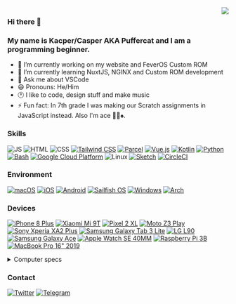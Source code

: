<img align="right" src="https://github-readme-stats.vercel.app/api?username=KZacharski&show_icons=true&theme=vue-dark">

### Hi there 👋
### My name is Kacper/Casper AKA Puffercat and I am a programming beginner.

<!--
**KZacharski/KZacharski** is a ✨ _special_ ✨ repository because its `README.md` (this file) appears on your GitHub profile.

Here are some ideas to get you started:
-->

- 🔭 I’m currently working on my website and FeverOS Custom ROM
- 🌱 I’m currently learning NuxtJS, NGINX and Custom ROM development
- 💬 Ask me about VSCode
- 😄 Pronouns: He/Him
- 🕐 I like to code, design stuff and make music
- ⚡ Fun fact: In 7th grade I was making our Scratch assignments in JavaScript instead. Also I'm ace 🏳️‍🌈♠️.

### Skills
![JS](https://img.shields.io/badge/JavaScript-F7DF1E?style=for-the-badge&logo=javascript&logoColor=000000&labelColor=F7DF1E)
![HTML](https://img.shields.io/badge/HTML-E34F26?style=for-the-badge&logo=html5&logoColor=FFFFFF&labelColor=E34F26)
![CSS](https://img.shields.io/badge/CSS-1572B6?style=for-the-badge&logo=css3&logoColor=FFFFFF&labelColor=1572B6)
[![Tailwind CSS](https://img.shields.io/badge/Tailwind_CSS-06B6D4?style=for-the-badge&logo=tailwindcss&logoColor=FFFFFF&labelColor=06B6D4)](https://tailwindcss.com)
[![Parcel](https://img.shields.io/badge/Parcel-b04b4c?style=for-the-badge&logoColor=FFFFFF&labelColor=b04b4c)](https://parceljs.org)
[![Vue.js](https://img.shields.io/badge/Vue.js-4FC08D?style=for-the-badge&logo=vue.js&logoColor=FFFFFF&labelColor=4FC08D)](https://vuejs.org)
[![Kotlin](https://img.shields.io/badge/Kotlin-7F52FF?style=for-the-badge&logo=kotlin&logoColor=FFFFFF&labelColor=7F52FF)](https://kotlinlang.org)
[![Python](https://img.shields.io/badge/Python-3776AB?style=for-the-badge&logo=python&logoColor=FFFFFF&labelColor=3776AB)](https://www.python.org)
[![Bash](https://img.shields.io/badge/Bash-4EAA25?style=for-the-badge&logo=gnubash&logoColor=FFFFFF&labelColor=4EAA25)](https://www.gnu.org/software/bash/)
[![Google Cloud Platform](https://img.shields.io/badge/Google_Cloud_Platform-4285F4?style=for-the-badge&logo=googlecloud&logoColor=FFFFFF&labelColor=4285F4)](https://cloud.google.com/)
![Linux](https://img.shields.io/badge/Linux-FCC624?style=for-the-badge&logo=linux&logoColor=000000&labelColor=FCC624)
[![Sketch](https://img.shields.io/badge/Sketch-F7B500?style=for-the-badge&logo=sketch&logoColor=000000&labelColor=F7B500)](https://sketch.com)
[![CircleCI](https://img.shields.io/badge/CircleCI-343434?style=for-the-badge&logo=circleci&logoColor=FFFFFF&labelColor=343434)](https://circleci.com)

### Environment
[![macOS](https://img.shields.io/badge/macOS-000000?style=for-the-badge&logo=macOS&logoColor=FFFFFF&labelColor=000000)](https://www.apple.com/macos/monterey/)
[![iOS](https://img.shields.io/badge/iOS-000000?style=for-the-badge&logo=apple&logoColor=FFFFFF&labelColor=000000)](https://www.apple.com/ios/ios-15/)
[![Android](https://img.shields.io/badge/Android-3DDC84?style=for-the-badge&logo=android&logoColor=FFFFFF&labelColor=3DDC84)](https://www.android.com/android-11/)
[![Sailfish OS](https://img.shields.io/badge/Sailfish_OS-163763?style=for-the-badge&logo=linux&logoColor=FFFFFF&labelColor=163763)](https://sailfishos.org/)
[![Windows](https://img.shields.io/badge/Windows-0078D6?style=for-the-badge&logo=windows95&logoColor=FFFFFF&labelColor=0078D6)](https://www.microsoft.com/en-us/windows/windows-11)
[![Arch](https://img.shields.io/badge/Arch-1793D1?style=for-the-badge&logo=archlinux&logoColor=FFFFFF&labelColor=1793D1)](https://archlinux.org)

### Devices
[![iPhone 8 Plus](https://img.shields.io/badge/iPhone_8_Plus-000000?style=for-the-badge&logo=apple&logoColor=FFFFFF&labelColor=000000)](https://support.apple.com/kb/SP768)
[![Xiaomi Mi 9T](https://img.shields.io/badge/Mi_9T-FF6900?style=for-the-badge&logo=xiaomi&logoColor=FFFFFF&labelColor=FF6900)](https://www.mi.com/global/mi-9-t/)
[![Pixel 2 XL](https://img.shields.io/badge/Pixel_2_XL-4285F4?style=for-the-badge&logo=google&logoColor=FFFFFF&labelColor=4285F4)](https://www.gsmarena.com/google_pixel_2_xl-8720.php)
[![Moto Z3 Play](https://img.shields.io/badge/Moto_Z3_Play-E1140A?style=for-the-badge&logo=motorola&logoColor=FFFFFF&labelColor=E1140A)](https://www.gsmarena.com/motorola_moto_z3_play-9003.php)
[![Sony Xperia XA2 Plus](https://img.shields.io/badge/Xperia_XA2_Plus-FFFFFF?style=for-the-badge&logo=sony&logoColor=000000&labelColor=FFFFFF)](https://www.gsmarena.com/sony_xperia_xa2_plus-9268.php)
[![Samsung Galaxy Tab 3 Lite](https://img.shields.io/badge/Samsung_Galaxy_Tab_3_Lite-1428A0?style=for-the-badge&logo=samsung&logoColor=FFFFFF&labelColor=1428A0)](https://www.gsmarena.com/samsung_galaxy_tab_3_lite_7_0-5969.php)
[![LG L90](https://img.shields.io/badge/LG_L90-A50034?style=for-the-badge&logo=lg&logoColor=FFFFFF&labelColor=A50034)](https://www.gsmarena.com/lg_l90_d405-6100.php)
[![Samsung Galaxy Ace](https://img.shields.io/badge/Samsung_Galaxy_Ace-1428A0?style=for-the-badge&logo=samsung&logoColor=FFFFFF&labelColor=1428A0)](https://www.gsmarena.com/samsung_galaxy_ace_s5830i-4664.php)
[![Apple Watch SE 40MM](https://img.shields.io/badge/Apple_Watch_SE_40MM-000000?style=for-the-badge&logo=apple&logoColor=FFFFFF&labelColor=000000)](https://www.apple.com/shop/buy-watch/apple-watch-se/40mm-gps-space-gray-aluminum-abyss-blue-braided-solo-loop-size-1-se)
[![Raspberry Pi 3B](https://img.shields.io/badge/Raspberry_Pi_3B-A22846?style=for-the-badge&logo=raspberrypi&logoColor=FFFFFF&labelColor=A22846)](https://www.raspberrypi.com/products/raspberry-pi-3-model-b/)
[![MacBook Pro 16" 2019](https://img.shields.io/badge/MacBook_Pro_16"_2019-000000?style=for-the-badge&logo=apple&logoColor=FFFFFF&labelColor=000000)](https://support.apple.com/kb/SP809)

<details>
  <summary>Computer specs</summary>
     • CPU: Intel Core i7-9750H<br>
     • Memory: 16 GB 2667 MHz DDR4<br>
     • GPU: AMD Radeon Pro 5300M<br>
     • Disk: 512 GB SSD
</details>

### Contact
[![Twitter](https://img.shields.io/badge/Twitter-1DA1F2?style=for-the-badge&logo=twitter&logoColor=FFFFFF&labelColor=1DA1F2)](https://twitter.com/puffercatt)
[![Telegram](https://img.shields.io/badge/Telegram-26A5E4?style=for-the-badge&logo=telegram&logoColor=FFFFFF&labelColor=26A5E4)](https://t.me/puffercat)
<!--

### My stack of choices (From all possible categories)
[![Apple](https://img.shields.io/badge/Apple-000000?style=for-the-badge&logo=apple&logoColor=FFFFFF&labelColor=000000)](https://apple.com)
[![Arch Linux](https://img.shields.io/badge/Arch_Linux-1793D1?style=for-the-badge&logo=archlinux&logoColor=FFFFFF&labelColor=1793D1)](https://archlinux.org)
[![Asana](https://img.shields.io/badge/Asana-273347?style=for-the-badge&logo=asana&logoColor=FFFFFF&labelColor=273347)](https://asana.com)
[![Behance](https://img.shields.io/badge/Behance-1769FF?style=for-the-badge&logo=behance&logoColor=FFFFFF&labelColor=1769FF)](http://be.net/puffercatdesign)
[![CircleCI](https://img.shields.io/badge/CircleCI-343434?style=for-the-badge&logo=circleci&logoColor=FFFFFF&labelColor=343434)](https://circleci.com)
[![Cloudflare](https://img.shields.io/badge/Cloudflare-F38020?style=for-the-badge&logo=cloudflare&logoColor=FFFFFF&labelColor=F38020)](https://www.cloudflare.com)
[![CNN](https://img.shields.io/badge/CNN-CC0000?style=for-the-badge&logo=cnn&logoColor=FFFFFF&labelColor=CC0000)](https://www.cnn.com)
[![Debian](https://img.shields.io/badge/Debian_(For_servers)-A81D33?style=for-the-badge&logo=debian&logoColor=FFFFFF&labelColor=A81D33)](https://www.debian.org)
[![DigitalOcean](https://img.shields.io/badge/DigitalOcean-0080FF?style=for-the-badge&logo=digitalocean&logoColor=FFFFFF&labelColor=0080FF)](https://www.digitalocean.com/?refcode=5bb1b40ff63e&utm_campaign=Referral_Invite&utm_medium=Referral_Program)
[![GitHub](https://img.shields.io/badge/GitHub-181717?style=for-the-badge&logo=github&logoColor=FFFFFF&labelColor=181717)](https://github.com/KZacharski)
[![GNOME](https://img.shields.io/badge/GNOME-4A86CF?style=for-the-badge&logo=gnome&logoColor=FFFFFF&labelColor=4A86CF)](https://gnome.org)
[![GoDaddy](https://img.shields.io/badge/GoDaddy-1BDBDB?style=for-the-badge&logo=godaddy&logoColor=FFFFFF&labelColor=1BDBDB)](https://godaddy.com)
[![HERE](https://img.shields.io/badge/HERE-00AFAA?style=for-the-badge&logo=here&logoColor=FFFFFF&labelColor=00AFAA)](https://here.com)
[![iCloud](https://img.shields.io/badge/iCloud-3693F3?style=for-the-badge&logo=icloud&logoColor=FFFFFF&labelColor=3693F3)](https://www.icloud.com)
[![IFTTT](https://img.shields.io/badge/IFTTT-000000?style=for-the-badge&logo=ifttt&logoColor=FFFFFF&labelColor=000000)](https://ifttt.com)
[![Ionic](https://img.shields.io/badge/Ionic-3880FF?style=for-the-badge&logo=ionic&logoColor=FFFFFF&labelColor=3880FF)](https://ionicframework.com/vue)
[![iTerm2](https://img.shields.io/badge/iTerm2-000000?style=for-the-badge&logo=iterm2&logoColor=FFFFFF&labelColor=000000)](https://iterm2.com)
[![MongoDB](https://img.shields.io/badge/MongoDB-47A248?style=for-the-badge&logo=mongodb&logoColor=FFFFFF&labelColor=47A248)](https://www.mongodb.com)
[![Neovim](https://img.shields.io/badge/Neovim-57A143?style=for-the-badge&logo=neovim&logoColor=FFFFFF&labelColor=57A143)](https://neovim.io)
[![OpenVPN](https://img.shields.io/badge/OpenVPN-EA7E20?style=for-the-badge&logo=openvpn&logoColor=FFFFFF&labelColor=EA7E20)](https://openvpn.net)
[![Pocket Casts](https://img.shields.io/badge/Pocket_Casts-F43E37?style=for-the-badge&logo=pocketcasts&logoColor=FFFFFF&labelColor=F43E37)](https://www.pocketcasts.com)
[![Prettier](https://img.shields.io/badge/Prettier-F7B93E?style=for-the-badge&logo=prettier&logoColor=000000&labelColor=F7B93E)](https://prettier.io)
[![Safari](https://img.shields.io/badge/Safari-000000?style=for-the-badge&logo=safari&logoColor=FFFFFF&labelColor=000000)](https://www.apple.com/safari/)
[![Signal](https://img.shields.io/badge/Signal-3A76F0?style=for-the-badge&logo=signal&logoColor=FFFFFF&labelColor=3A76F0)](https://signal.org)
[![Sketch](https://img.shields.io/badge/Sketch-F7B500?style=for-the-badge&logo=sketch&logoColor=000000&labelColor=F7B500)](https://sketch.com)
[![Spotify](https://img.shields.io/badge/Spotify-1DB954?style=for-the-badge&logo=spotify&logoColor=FFFFFF&labelColor=1DB954)](https://spotify.com)
[![Ubiquiti](https://img.shields.io/badge/Ubiquiti-0559C9?style=for-the-badge&logo=ubiquiti&logoColor=FFFFFF&labelColor=0559C9)](https://www.ui.com)
[![VS Code](https://img.shields.io/badge/VS_Code-007ACC?style=for-the-badge&logo=visualstudiocode&logoColor=FFFFFF&labelColor=007ACC)](https://code.visualstudio.com)
-->
